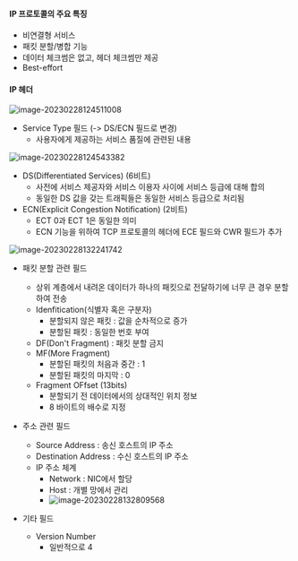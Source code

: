 #### IP 프로토콜의 주요 특징

- 비연결형 서비스
- 패킷 분할/병합 기능
- 데이터 체크썸은 없고, 헤더 체크썸만 제공
- Best-effort



#### IP 헤더

![image-20230228124511008](../../../../../../AppData/Roaming/Typora/typora-user-images/image-20230228124511008.png)

- Service Type 필드 (-> DS/ECN 필드로 변경)
  - 사용자에게 제공하는 서비스 품질에 관련된 내용

![image-20230228124543382](../../../../../../AppData/Roaming/Typora/typora-user-images/image-20230228124543382.png)

- DS(Differentiated Services) (6비트)
  - 사전에 서비스 제공자와 서비스 이용자 사이에 서비스 등급에 대해 합의
  - 동일한 DS 값을 갖는 트래픽들은 동일한 서비스 등급으로 처리됨
- ECN(Explicit Congestion Notification) (2비트)
  - ECT 0과 ECT 1은 동일한 의미
  - ECN 기능을 위하여 TCP 프로토콜의 헤더에 ECE 필드와 CWR 필드가 추가

![image-20230228132241742](../../../../../../AppData/Roaming/Typora/typora-user-images/image-20230228132241742.png)

- 패킷 분할 관련 필드
  - 상위 계층에서 내려온 데이터가 하나의 패킷으로 전달하기에 너무 큰 경우 분할하여 전송
  - Idenfitication(식별자 혹은 구분자)
    - 분할되지 않은 패킷 : 값을 순차적으로 증가
    - 분할된 패킷 : 동일한 번호 부여
  - DF(Don't Fragment) : 패킷 분할 금지
  - MF(More Fragment)
    - 분할된 패킷의 처음과 중간 : 1
    - 분할된 패킷의 마지막 : 0
  - Fragment OFfset (13bits)
    - 분할되기 전 데이터에서의 상대적인 위치 정보
    - 8 바이트의 배수로 지정

- 주소 관련 필드
  - Source Address : 송신 호스트의 IP 주소
  - Destination Address : 수신 호스트의 IP 주소
  - IP 주소 체계
    - Network : NIC에서 할당
    - Host : 개별 망에서 관리
    - ![image-20230228132809568](../../../../../../AppData/Roaming/Typora/typora-user-images/image-20230228132809568.png)

- 기타 필드
  - Version Number
    - 일반적으로 4